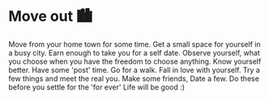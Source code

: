 # Move out 🏙

Move from your home town for some time. Get a small space for yourself in a busy city. Earn enough to take you for a self date. Observe yourself, what you choose when you have the freedom to choose anything. Know yourself better. Have some 'post' time. Go for a walk. Fall in love with yourself.  Try a few things and meet the real you. Make some friends, Date a few. Do these before you settle for the 'for ever' Life will be good :\)



